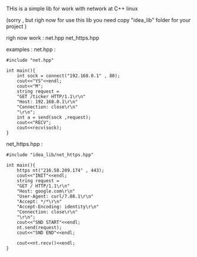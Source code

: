 THis is a simple lib for work with network at C++ linux 

(sorry , but righ now for use this lib you need copy "idea_lib" folder for your project )

righ now work :
    net.hpp
    net_https.hpp

examples :
net.hpp :

    #include "net.hpp"

    int main(){
        int sock = connect("192.168.0.1" , 80);
        cout<<"YS"<<endl;
        cout<<"M";
        string request =
        "GET /ticker HTTP/1.1\r\n"
        "Host: 192.168.0.1\r\n"
        "Connection: close\r\n"
        "\r\n";
        int a = send(sock ,request);
        cout<<"RECV";
        cout<<recv(sock);
    }

net_https.hpp : 

    #include "idea_lib/net_https.hpp"

    int main(){
        https nt("216.58.209.174" , 443);
        cout<<"INIT"<<endl;
        string request =
        "GET / HTTP/1.1\r\n"
        "Host: google.com\r\n"
        "User-Agent: curl/7.88.1\r\n"
        "Accept: */*\r\n"
        "Accept-Encoding: identity\r\n"
        "Connection: close\r\n"
        "\r\n";
        cout<<"SND START"<<endl;
        nt.send(request);
        cout<<"SND END"<<endl;
        
        cout<<nt.recv()<<endl;
    }